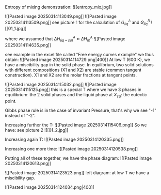 Entropy of mixing demonstration:
![[entropy_mix.jpg]]

![[Pasted image 20250314113049.png]]
![[Pasted image 20250314113509.png]]
	see picture 1 for the calculation of $G_{liq}^A$ and $G_{liq}^B$ 
	![[01_1.jpg]]
	
where we assumed that $\Delta H^A_{liq-sol}\approx \Delta H^A_{m}$ 
	![[Pasted image 20250314114635.png]]
	 
see example in the excel file called "Free energy curves example"
we thus obtain:
![[Pasted image 20250314114729.png|400]]
At low T (600 K), we have a miscibility gap in the solid phase. In equilibrium, two solid solutions with different compositions (X1 and X2) are stable (common tangent construction). X1 and X2 are the molar fractions at tangent points.

![[Pasted image 20250314115032.png]]
![[Pasted image 20250314115125.png]]
this is a special T where we have 3 phases in equilibrium: the 2 solid phases and the liquid phase at $X_{eu}$: the eutectic point.

Gibbs phase rule is in the case of invariant Pressure, that's why we see "-1" instead of "-2".

Increasing further the T:
![[Pasted image 20250314115406.png]]
So we have:
see picture 2
![[01_2.jpg]]

Increasing again T:
![[Pasted image 20250314120335.png]]

Increasing one more time:
![[Pasted image 20250314120538.png]]

Putting all of these together, we have the phase diagram:
![[Pasted image 20250314120613.png]]

![[Pasted image 20250314123523.png]]
left diagram: at low T we have a miscibility gap.

![[Pasted image 20250314124034.png|400]]

